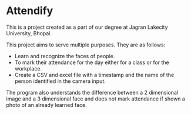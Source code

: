 # Attendify

This is a project created as a part of our degree at Jagran Lakecity University, Bhopal.

This project aims to serve multiple purposes. They are as follows: 
  - Learn and recognize the faces of people.
  - To mark their attendance for the day either for a class or for the workplace.
  - Create a CSV and excel file with a timestamp and the name of the person identified in the camera input.

The program also understands the difference between a 2 dimensional image 
and a 3 dimensional face and does not mark attendance if shown a photo of an already learned face.
